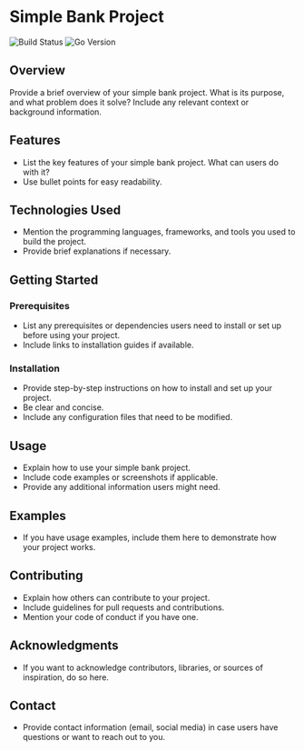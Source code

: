 # Simple Bank Project

![Build Status](https://github.com/jasonliuhe/simpleBank/actions/workflows/ci.yml/badge.svg)
![Go Version](https://img.shields.io/github/go-mod/go-version/jasonliuhe/simpleBank)

## Overview

Provide a brief overview of your simple bank project. What is its purpose, and what problem does it solve? Include any relevant context or background information.

## Features

- List the key features of your simple bank project. What can users do with it?
- Use bullet points for easy readability.

## Technologies Used

- Mention the programming languages, frameworks, and tools you used to build the project.
- Provide brief explanations if necessary.

## Getting Started

### Prerequisites

- List any prerequisites or dependencies users need to install or set up before using your project.
- Include links to installation guides if available.

### Installation

- Provide step-by-step instructions on how to install and set up your project.
- Be clear and concise.
- Include any configuration files that need to be modified.

## Usage

- Explain how to use your simple bank project.
- Include code examples or screenshots if applicable.
- Provide any additional information users might need.

## Examples

- If you have usage examples, include them here to demonstrate how your project works.

## Contributing

- Explain how others can contribute to your project.
- Include guidelines for pull requests and contributions.
- Mention your code of conduct if you have one.

## Acknowledgments

- If you want to acknowledge contributors, libraries, or sources of inspiration, do so here.

## Contact

- Provide contact information (email, social media) in case users have questions or want to reach out to you.
